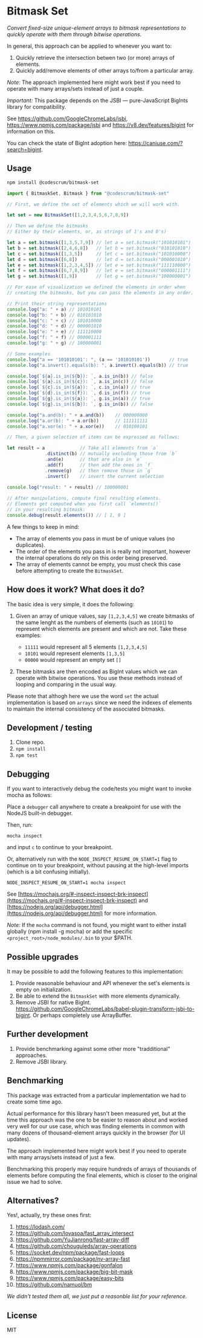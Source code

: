 # Bitmask Set

*Convert fixed-size unique-element arrays to bitmask representations to quickly operate with them through bitwise operations.*

In general, this approach can be applied to whenever you want to:

1. Quickly retrieve the intersection betwen two (or more) arrays of elements.
2. Quickly add/remove elements of other arrays to/from a particular array.

*Note:* The approach implemented here might work best if you need to operate
with many arrays/sets instead of just a couple.

*Important:* This package depends on the JSBI — pure-JavaScript BigInts library for compatibility.

See https://github.com/GoogleChromeLabs/jsbi, https://www.npmjs.com/package/jsbi
and https://v8.dev/features/bigint for information on this.

You can check the state of BigInt adoption here: https://caniuse.com/?search=bigint.

## Usage

```bash
npm install @codescrum/bitmask-set
```

```javascript
import { BitmaskSet, Bitmask } from "@codescrum/bitmask-set"

// First, we define the set of elements which we will work with.

let set = new BitmaskSet([1,2,3,4,5,6,7,8,9])

// Then we define the bitmasks
// Either by their elements, or, as strings of 1's and 0's)

let a = set.bitmask([1,3,5,7,9]) // let a = set.bitmask("101010101")
let b = set.bitmask([2,4,6,8])   // let b = set.bitmask("010101010")
let c = set.bitmask([1,3,5])     // let c = set.bitmask("101010000")
let d = set.bitmask([6,8])       // let d = set.bitmask("000001010")
let e = set.bitmask([1,2,3,4,5]) // let e = set.bitmask("111110000")
let f = set.bitmask([6,7,8,9])   // let e = set.bitmask("000001111")
let g = set.bitmask([1,9])       // let g = set.bitmask("100000001")

// For ease of visualization we defined the elements in order when
// creating the bitmasks, but you can pass the elements in any order.

// Print their string representations
console.log("a: " + a) // 101010101
console.log("b: " + b) // 010101010
console.log("c: " + c) // 101010000
console.log("d: " + d) // 000001010
console.log("e: " + e) // 111110000
console.log("f: " + f) // 000001111
console.log("g: " + g) // 100000001

// Some examples
console.log("a == '101010101': ", (a == '101010101'))       // true
console.log("a.invert().equals(b): ", a.invert().equals(b)) // true

console.log(`${a}.is_in(${b}): `, a.is_in(b)) // false
console.log(`${a}.is_in(${c}): `, a.is_in(c)) // false
console.log(`${c}.is_in(${a}): `, c.is_in(a)) // true
console.log(`${d}.is_in(${f}): `, d.is_in(f)) // true
console.log(`${g}.is_in(${a}): `, g.is_in(a)) // true
console.log(`${g}.is_in(${b}): `, g.is_in(b)) // false

console.log("a.and(b): " + a.and(b))    // 000000000
console.log("a.or(b): " + a.or(b))      // 111111111
console.log("a.xor(e): " + a.xor(e))    // 010100101

// Then, a given selection of items can be expressed as follows:

let result = a             // Take all elements from `a`
              .distinct(b) // mutually excluding those from `b`
              .and(e)      // that are also in `e`
              .add(f)      // then add the ones in `f`
              .remove(g)   // then remove those in `g`
              .invert()    // invert the current selection
              
console.log("result: " + result) // 100000001

// After manipulations, compute final resulting elements.
// Elements get computed when you first call `elements()`
// in your resulting bitmask:
console.debug(result.elements()) // [ 1, 9 ]
```

A few things to keep in mind:

- The array of elements you pass in must be of unique values (no duplicates).
- The order of the elements you pass in is really not important, however the
  internal operations do rely on this order being preserved.
- The array of elements cannot be empty, you must check this case before
  attempting to create the `BitmaskSet`.

## How does it work? What does it do?

The basic idea is very simple, it does the following:

1. Given an array of unique values, say `[1,2,3,4,5]` we create bitmasks of the
   same lenght as the numbers of elements (such as `10101`) to represent which
   elements are present and which are not. Take these examples:

   - `11111` would represent all 5 elements `[1,2,3,4,5]`
   - `10101` would represent elements `[1,3,5]`
   - `00000` would represent an empty set `[]`

2. These bitmasks are then encoded as BigInt values which we can operate with
   bitwise operations. You use these methods instead of looping and comparing
  in the usual way.

Please note that althogh here we use the word `set` the actual
implementation is based on `arrays` since we need the indexes of elements to
maintain the internal consistency of the associated bitmasks.

## Development / testing

1. Clone repo.
2. ```npm install```
3. ```npm test```

## Debugging

If you want to interactively debug the code/tests you might want to invoke mocha as follows:

Place a `debugger` call anywhere to create a breakpoint for use with the NodeJS built-in debugger.

Then, run:

```
mocha inspect
```

and input `c` to continue to your breakpoint.


Or, alternatively run with the `NODE_INSPECT_RESUME_ON_START=1` flag to continue on to your breakpoint, without pausing at the high-level imports (which is a bit confusing initially).

```
NODE_INSPECT_RESUME_ON_START=1 mocha inspect
```

See [https://mochajs.org/#-inspect-inspect-brk-inspect](https://mochajs.org/#-inspect-inspect-brk-inspect) and [https://nodejs.org/api/debugger.html](https://nodejs.org/api/debugger.html) for more information.


*Note:* If the `mocha` command is not found, you might want to either install globally (npm install -g mocha) or add the specific `<project_root>/node_modules/.bin` to your $PATH.

## Possible upgrades

It may be possible to add the following features to this implementation:

1. Provide reasonable behaviour and API whenever the set's elements is empty on initialization.
2. Be able to extend the `BitmaskSet` with more elements dynamically.
3. Remove JSBI for native BigInt. https://github.com/GoogleChromeLabs/babel-plugin-transform-jsbi-to-bigint. Or perhaps completely use ArrayBuffer.

## Further development

1. Provide benchmarking against some other more "tradditional" approaches.
2. Remove JSBI library.

## Benchmarking

This package was extracted from a particular implementation we had to create
some time ago.

Actual performance for this library hasn't been measured yet, but at the time
this approach was the one to be easier to reason about and worked very well for
our use case, which was finding elements in common with many dozens of
thousand-element arrays quickly in the browser (for UI updates).

The approach implemented here might work best if you need to operate with many
arrays/sets instead of just a few.

Benchmarking this properly may require hundreds of arrays of thousands of
elements before computing the final elements, which is closer to the original
issue we had to solve.

## Alternatives?

Yes!, actually, try these ones first:

1. https://lodash.com/
1. https://github.com/lovasoa/fast_array_intersect
2. https://github.com/YuJianrong/fast-array-diff
3. https://github.com/chouguleds/array-operations
4. https://socket.dev/npm/package/fast-loops
5. https://npmmirror.com/package/nv-array-fast
6. https://www.npmjs.com/package/gonfalon
7. https://www.npmjs.com/package/big-bit-mask
8. https://www.npmjs.com/package/easy-bits
9. https://github.com/namuol/bm

_We didn't tested them all, we just put a reasonble list for your reference._

## License

MIT